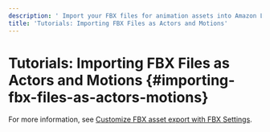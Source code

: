 ```yaml
---
description: ' Import your FBX files for animation assets into Amazon Lumberyard. '
title: 'Tutorials: Importing FBX Files as Actors and Motions'
---
```

# Tutorials: Importing FBX Files as Actors and Motions {#importing-fbx-files-as-actors-motions}

For more information, see [Customize FBX asset export with FBX Settings](/docs/userguide/fbx/intro.md)\.